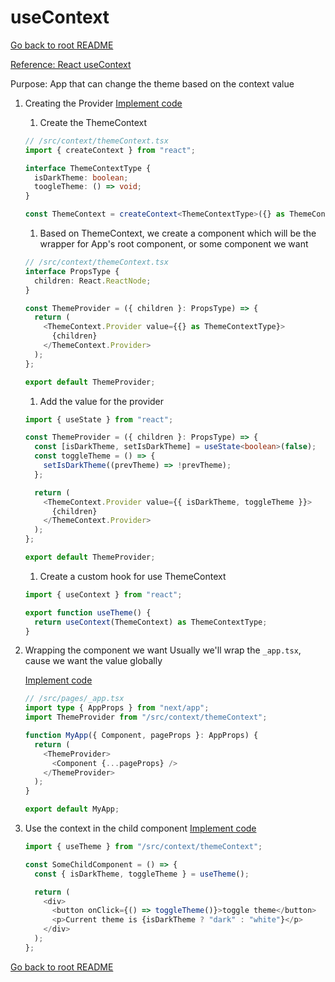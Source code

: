 # useContext

[Go back to root README](/README.md)

[Reference: React useContext](https://reactjs.org/docs/hooks-reference.html#usecontext)

Purpose: App that can change the theme based on the context value

1. Creating the Provider
   [Implement code](/src/context/themeContext.tsx)

   1. Create the ThemeContext

   ```typescript
   // /src/context/themeContext.tsx
   import { createContext } from "react";

   interface ThemeContextType {
     isDarkTheme: boolean;
     toogleTheme: () => void;
   }

   const ThemeContext = createContext<ThemeContextType>({} as ThemeContextType);
   ```

   1. Based on ThemeContext, we create a component which will be the wrapper for App's root component, or some component we want

   ```typescript
   // /src/context/themeContext.tsx
   interface PropsType {
     children: React.ReactNode;
   }

   const ThemeProvider = ({ children }: PropsType) => {
     return (
       <ThemeContext.Provider value={{} as ThemeContextType}>
         {children}
       </ThemeContext.Provider>
     );
   };

   export default ThemeProvider;
   ```

   1. Add the value for the provider

   ```typescript
   import { useState } from "react";

   const ThemeProvider = ({ children }: PropsType) => {
     const [isDarkTheme, setIsDarkTheme] = useState<boolean>(false);
     const toggleTheme = () => {
       setIsDarkTheme((prevTheme) => !prevTheme);
     };

     return (
       <ThemeContext.Provider value={{ isDarkTheme, toggleTheme }}>
         {children}
       </ThemeContext.Provider>
     );
   };

   export default ThemeProvider;
   ```

   1. Create a custom hook for use ThemeContext

   ```typescript
   import { useContext } from "react";

   export function useTheme() {
     return useContext(ThemeContext) as ThemeContextType;
   }
   ```

1. Wrapping the component we want
   Usually we'll wrap the `_app.tsx`, cause we want the value globally

   [Implement code](/src/pages/useContext/index.tsx)

   ```typescript
   // /src/pages/_app.tsx
   import type { AppProps } from "next/app";
   import ThemeProvider from "/src/context/themeContext";

   function MyApp({ Component, pageProps }: AppProps) {
     return (
       <ThemeProvider>
         <Component {...pageProps} />
       </ThemeProvider>
     );
   }

   export default MyApp;
   ```

1. Use the context in the child component
   [Implement code](/src/components/useContext/childComponent.tsx)

   ```typescript
   import { useTheme } from "/src/context/themeContext";

   const SomeChildComponent = () => {
     const { isDarkTheme, toggleTheme } = useTheme();

     return (
       <div>
         <button onClick={() => toggleTheme()}>toggle theme</button>
         <p>Current theme is {isDarkTheme ? "dark" : "white"}</p>
       </div>
     );
   };
   ```

[Go back to root README](/README.md)
